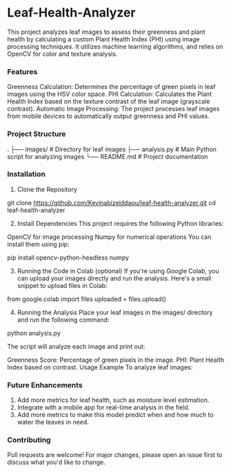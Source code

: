 # Leaf-Health-Analyzer
This project analyzes leaf images to assess their greenness and plant health by calculating a custom Plant Health Index (PHI) using image processing techniques. It utilizes machine learning algorithms, and relies on OpenCV for color and texture analysis.

### Features
Greenness Calculation: Determines the percentage of green pixels in leaf images using the HSV color space.
PHI Calculation: Calculates the Plant Health Index based on the texture contrast of the leaf image (grayscale contrast).
Automatic Image Processing: The project processes leaf images from mobile devices to automatically output greenness and PHI values.

### Project Structure
.
├── images/                    # Directory for leaf images
├── analysis.py                # Main Python script for analyzing images
└── README.md                  # Project documentation

### Installation
1. Clone the Repository

git clone https://github.com/Kevinabizeiddaou/leaf-health-analyzer.git
cd leaf-health-analyzer

2. Install Dependencies
This project requires the following Python libraries:

OpenCV for image processing
Numpy for numerical operations
You can install them using pip:

pip install opencv-python-headless numpy

3. Running the Code in Colab (optional)
If you're using Google Colab, you can upload your images directly and run the analysis. Here's a small snippet to upload files in Colab:

from google.colab import files
uploaded = files.upload()

4. Running the Analysis
Place your leaf images in the images/ directory and run the following command:

python analysis.py

The script will analyze each image and print out:

Greenness Score: Percentage of green pixels in the image.
PHI: Plant Health Index based on contrast.
Usage Example
To analyze leaf images:


### Future Enhancements

1. Add more metrics for leaf health, such as moisture level estimation.
2. Integrate with a mobile app for real-time analysis in the field.
3. Add more metrics to make this model predict when and how much to water the leaves in need.


### Contributing
Pull requests are welcome! For major changes, please open an issue first to discuss what you'd like to change.

